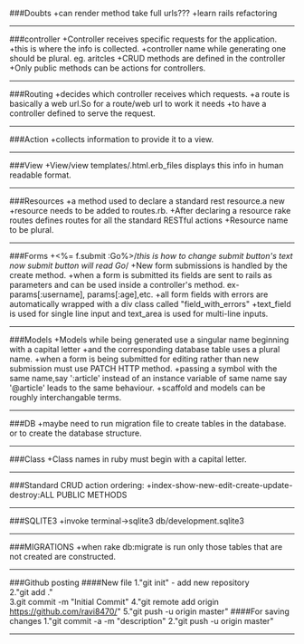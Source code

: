 ###Doubts
+can render method take full urls???
+learn rails refactoring
***
###controller 
+Controller receives specific requests for the application.
+this is where the info is collected.
+controller name while generating one should be plural. eg. aritcles
+CRUD methods are defined in the controller
+Only public methods can be actions for controllers.
***
###Routing 
+decides which controller receives which requests.
+a route is basically a web url.So for a route/web url to work it needs +to have a controller defined to serve the request.
***
###Action 
+collects information to provide it to a view.
***
###View
+View/view templates/.html.erb_files displays this info in human readable format.
***

###Resources
+a method used to declare a standard rest resource.a new +resource needs to be added to routes.rb.
+After declaring a resource rake routes defines routes for all the standard RESTful actions
+Resource name to be plural.
***
###Forms
+<%= f.submit :Go%>/*this is how to change submit button's text now submit button will read Go*/
+New form submissions is handled by the create method.
+when a form is submitted its fields are sent to rails as parameters and can be used inside a controller's method. 
ex- params[:username], params[:age],etc.
+all form fields with errors are automatically wrapped with a div class called "field_with_errors"
+text_field is used for single line input and text_area is used for multi-line inputs.
***
###Models
+Models while being generated use a singular name beginning with a capital letter
+and the corresponding database table uses a plural name.
+when a form is being submitted for editing rather than new submission must use PATCH HTTP method.
+passing a symbol with the same name,say ':article' instead of an instance variable of same name say '@article' leads to the same behaviour.
+scaffold and models can be roughly interchangable terms.
***
###DB
+maybe need to run migration file to create tables in the database. or to create the database structure.
***
###Class
+Class names in ruby must begin with a capital letter.
***
###Standard CRUD action ordering: 
+index-show-new-edit-create-update-destroy:ALL PUBLIC METHODS
***
###SQLITE3
+invoke terminal->sqlite3 db/development.sqlite3
***
###MIGRATIONS
+when rake db:migrate is run only those tables that are not created are constructed.
***
###Github posting
####New file
1."git init" - add new repository  
2."git add ."  
3.git commit -m "Initial Commit"
4."git remote add origin https://github.com/ravi8470/<filename>"
5."git push -u origin master"
####For saving changes
1."git commit -a -m "description"
2."git push -u origin master"
***
